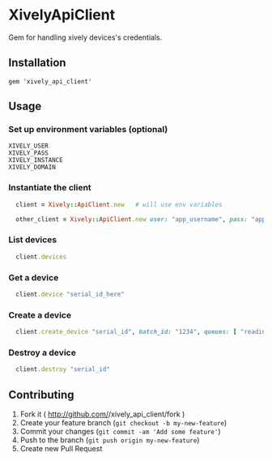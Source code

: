# XivelyApiClient

Gem for handling xively devices's credentials.

## Installation

    gem 'xively_api_client'

## Usage

### Set up environment variables (optional)

    XIVELY_USER
    XIVELY_PASS
    XIVELY_INSTANCE
    XIVELY_DOMAIN

### Instantiate the client

```ruby
  client = Xively::ApiClient.new   # will use env variables

  other_client = Xively::ApiClient.new user: "app_username", pass: "app_password", domain: "abc", instance: "123"
```

### List devices

```ruby
  client.devices
```

### Get a device

```ruby
  client.device "serial_id_here"
```

### Create a device

```ruby
  client.create_device "serial_id", batch_id: "1234", queues: [ "readings", "input", "last_will" ]
```

### Destroy a device

```ruby
  client.destroy "serial_id"
```

## Contributing

1. Fork it ( http://github.com/<my-github-username>/xively_api_client/fork )
2. Create your feature branch (`git checkout -b my-new-feature`)
3. Commit your changes (`git commit -am 'Add some feature'`)
4. Push to the branch (`git push origin my-new-feature`)
5. Create new Pull Request
